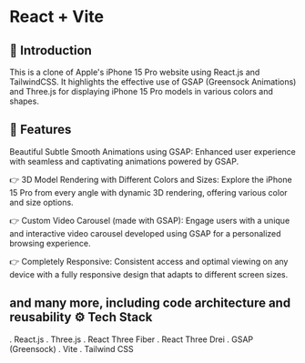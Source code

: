 # React + Vite

🤖 Introduction
-------------------------------------------------------------------------------------------------------------------------------------------------------------------------------
This is a clone of Apple's iPhone 15 Pro website using React.js and TailwindCSS. It highlights the effective use of GSAP (Greensock Animations) and Three.js for displaying iPhone 15 Pro models in various colors and shapes.

🔋 Features
-------------------------------------------------------------------------------------------------------------------------------------------------------------------------------
Beautiful Subtle Smooth Animations using GSAP: Enhanced user experience with seamless and captivating animations powered by GSAP.

👉 3D Model Rendering with Different Colors and Sizes: Explore the iPhone 15 Pro from every angle with dynamic 3D rendering, offering various color and size options.

👉 Custom Video Carousel (made with GSAP): Engage users with a unique and interactive video carousel developed using GSAP for a personalized browsing experience.

👉 Completely Responsive: Consistent access and optimal viewing on any device with a fully responsive design that adapts to different screen sizes.

and many more, including code architecture and reusability
 
⚙️ Tech Stack
---------------------------------------------------------------------------------------------------------------------------------------------------------------------------------
.  React.js
.  Three.js
.  React Three Fiber
.  React Three Drei
.  GSAP (Greensock)
.  Vite
.  Tailwind CSS
